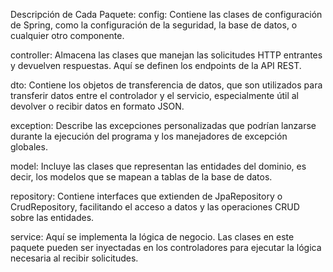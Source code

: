 Descripción de Cada Paquete:
config: Contiene las clases de configuración de Spring, como la configuración de la seguridad, la base de datos, o cualquier otro componente.

controller: Almacena las clases que manejan las solicitudes HTTP entrantes y devuelven respuestas. Aquí se definen los endpoints de la API REST.

dto: Contiene los objetos de transferencia de datos, que son utilizados para transferir datos entre el controlador y el servicio, especialmente útil al devolver o recibir datos en formato JSON.

exception: Describe las excepciones personalizadas que podrían lanzarse durante la ejecución del programa y los manejadores de excepción globales.

model: Incluye las clases que representan las entidades del dominio, es decir, los modelos que se mapean a tablas de la base de datos.

repository: Contiene interfaces que extienden de JpaRepository o CrudRepository, facilitando el acceso a datos y las operaciones CRUD sobre las entidades.

service: Aquí se implementa la lógica de negocio. Las clases en este paquete pueden ser inyectadas en los controladores para ejecutar la lógica necesaria al recibir solicitudes.
